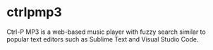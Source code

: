 # ctrlpmp3
 
Ctrl-P MP3 is a web-based music player with fuzzy search similar to popular text editors such as Sublime Text and Visual Studio Code.